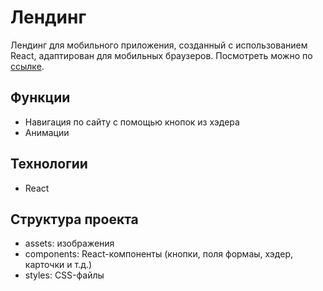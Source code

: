# Лендинг

Лендинг для мобильного приложения, созданный с использованием React, адаптирован для мобильных браузеров. Посмотреть можно по [ссылке](https://symphonious-halva-566b4f.netlify.app/).

## Функции

- Навигация по сайту с помощью кнопок из хэдера
- Анимации

## Технологии

- React

## Структура проекта

- assets: изображения
- components: React-компоненты (кнопки, поля формаы, хэдер, карточки и т.д.)
- styles: CSS-файлы
